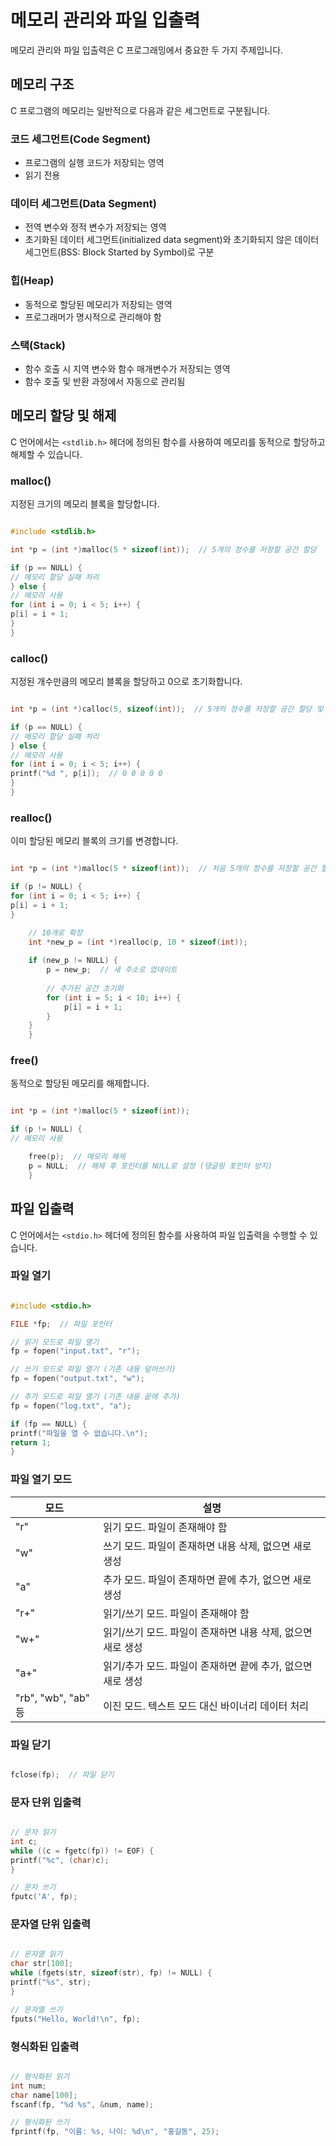 # 메모리 관리와 파일 입출력
메모리 관리와 파일 입출력은 C 프로그래밍에서 중요한 두 가지 주제입니다.

## 메모리 구조
C 프로그램의 메모리는 일반적으로 다음과 같은 세그먼트로 구분됩니다.

### 코드 세그먼트(Code Segment)
- 프로그램의 실행 코드가 저장되는 영역
- 읽기 전용

### 데이터 세그먼트(Data Segment)
- 전역 변수와 정적 변수가 저장되는 영역
- 초기화된 데이터 세그먼트(initialized data segment)와 초기화되지 않은 데이터 세그먼트(BSS: Block Started by Symbol)로 구분

### 힙(Heap)
- 동적으로 할당된 메모리가 저장되는 영역
- 프로그래머가 명시적으로 관리해야 함

### 스택(Stack)
- 함수 호출 시 지역 변수와 함수 매개변수가 저장되는 영역
- 함수 호출 및 반환 과정에서 자동으로 관리됨

## 메모리 할당 및 해제
C 언어에서는 `<stdlib.h>` 헤더에 정의된 함수를 사용하여 메모리를 동적으로 할당하고 해제할 수 있습니다.

### malloc()
지정된 크기의 메모리 블록을 할당합니다.
```C

#include <stdlib.h>

int *p = (int *)malloc(5 * sizeof(int));  // 5개의 정수를 저장할 공간 할당

if (p == NULL) {
// 메모리 할당 실패 처리
} else {
// 메모리 사용
for (int i = 0; i < 5; i++) {
p[i] = i + 1;
}
}

```

### calloc()
지정된 개수만큼의 메모리 블록을 할당하고 0으로 초기화합니다.
```C

int *p = (int *)calloc(5, sizeof(int));  // 5개의 정수를 저장할 공간 할당 및 0으로 초기화

if (p == NULL) {
// 메모리 할당 실패 처리
} else {
// 메모리 사용
for (int i = 0; i < 5; i++) {
printf("%d ", p[i]);  // 0 0 0 0 0
}
}

```

### realloc()
이미 할당된 메모리 블록의 크기를 변경합니다.
```C

int *p = (int *)malloc(5 * sizeof(int));  // 처음 5개의 정수를 저장할 공간 할당

if (p != NULL) {
for (int i = 0; i < 5; i++) {
p[i] = i + 1;
}

    // 10개로 확장
    int *new_p = (int *)realloc(p, 10 * sizeof(int));
    
    if (new_p != NULL) {
        p = new_p;  // 새 주소로 업데이트
        
        // 추가된 공간 초기화
        for (int i = 5; i < 10; i++) {
            p[i] = i + 1;
        }
    }
    }

```

### free()
동적으로 할당된 메모리를 해제합니다.
```C

int *p = (int *)malloc(5 * sizeof(int));

if (p != NULL) {
// 메모리 사용

    free(p);  // 메모리 해제
    p = NULL;  // 해제 후 포인터를 NULL로 설정 (댕글링 포인터 방지)
    }

```

## 파일 입출력
C 언어에서는 `<stdio.h>` 헤더에 정의된 함수를 사용하여 파일 입출력을 수행할 수 있습니다.

### 파일 열기
```C

#include <stdio.h>

FILE *fp;  // 파일 포인터

// 읽기 모드로 파일 열기
fp = fopen("input.txt", "r");

// 쓰기 모드로 파일 열기 (기존 내용 덮어쓰기)
fp = fopen("output.txt", "w");

// 추가 모드로 파일 열기 (기존 내용 끝에 추가)
fp = fopen("log.txt", "a");

if (fp == NULL) {
printf("파일을 열 수 없습니다.\n");
return 1;
}

```

### 파일 열기 모드

| 모드 | 설명 |
|------|------|
| "r" | 읽기 모드. 파일이 존재해야 함 |
| "w" | 쓰기 모드. 파일이 존재하면 내용 삭제, 없으면 새로 생성 |
| "a" | 추가 모드. 파일이 존재하면 끝에 추가, 없으면 새로 생성 |
| "r+" | 읽기/쓰기 모드. 파일이 존재해야 함 |
| "w+" | 읽기/쓰기 모드. 파일이 존재하면 내용 삭제, 없으면 새로 생성 |
| "a+" | 읽기/추가 모드. 파일이 존재하면 끝에 추가, 없으면 새로 생성 |
| "rb", "wb", "ab" 등 | 이진 모드. 텍스트 모드 대신 바이너리 데이터 처리 |

### 파일 닫기
```C

fclose(fp);  // 파일 닫기

```

### 문자 단위 입출력
```C

// 문자 읽기
int c;
while ((c = fgetc(fp)) != EOF) {
printf("%c", (char)c);
}

// 문자 쓰기
fputc('A', fp);

```

### 문자열 단위 입출력
```C

// 문자열 읽기
char str[100];
while (fgets(str, sizeof(str), fp) != NULL) {
printf("%s", str);
}

// 문자열 쓰기
fputs("Hello, World!\n", fp);

```

### 형식화된 입출력
```C

// 형식화된 읽기
int num;
char name[100];
fscanf(fp, "%d %s", &num, name);

// 형식화된 쓰기
fprintf(fp, "이름: %s, 나이: %d\n", "홍길동", 25);

```
